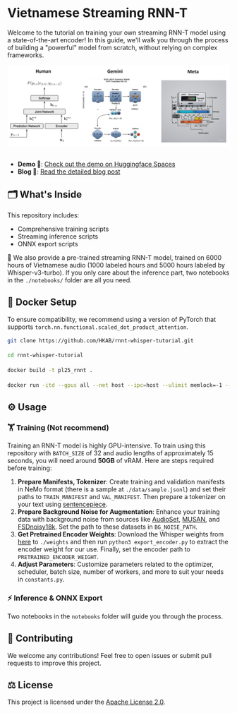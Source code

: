 # Vietnamese Streaming RNN-T

Welcome to the tutorial on training your own streaming RNN-T model using a state-of-the-art encoder! In this guide, we'll walk you through the process of building a "powerful" model from scratch, without relying on complex frameworks.

<img src="./media/Intro.png" alt="Efficient minimum word error rate training of RNN-transducer for end-to-end speech recognition" style="display: block; margin: auto;">
<br>

- **Demo 🤖**: [Check out the demo on Huggingface Spaces](https://huggingface.co/spaces/hkab/rnnt-whisper-encoder)
- **Blog 📃**: [Read the detailed blog post](https://hkab.substack.com/publish/post/157867185)

## 🗂️ What's Inside

This repository includes:
- Comprehensive training scripts
- Streaming inference scripts
- ONNX export scripts

🌟 We also provide a pre-trained streaming RNN-T model, trained on 6000 hours of Vietnamese audio (1000 labeled hours and 5000 hours labeled by Whisper-v3-turbo). If you only care about the inference part, two notebooks in the `./notebooks/` folder are all you need.

## 🐋 Docker Setup

To ensure compatibility, we recommend using a version of PyTorch that supports `torch.nn.functional.scaled_dot_product_attention`.

```bash
git clone https://github.com/HKAB/rnnt-whisper-tutorial.git

cd rnnt-whisper-tutorial

docker build -t pl25_rnnt .

docker run -itd --gpus all --net host --ipc=host --ulimit memlock=-1 --ulimit stack=67108864 --name YOUR_DOCKER_NAME -v /path/to/local:/wp pl25_rnnt
```

## ⚙️ Usage

### 🏋️ Training (Not recommend)

Training an RNN-T model is highly GPU-intensive. To train using this repository with `BATCH_SIZE` of 32 and audio lengths of approximately 15 seconds, you will need around **50GB** of vRAM. Here are steps required before training:

1. **Prepare Manifests, Tokenizer**: Create training and validation manifests in NeMo format (there is a sample at `./data/sample.jsonl`) and set their paths to `TRAIN_MANIFEST` and `VAL_MANIFEST`. Then prepare a tokenizer on your text using [sentencepiece](https://github.com/google/sentencepiece).
2. **Prepare Background Noise for Augmentation**: Enhance your training data with background noise from sources like [AudioSet](https://research.google.com/audioset/download.html), [MUSAN](https://www.openslr.org/17/), and [FSDnoisy18k](https://zenodo.org/records/2529934). Set the path to these datasets in `BG_NOISE_PATH`.
3. **Get Pretrained Encoder Weights**: Download the Whisper weights from [here](https://github.com/openai/whisper/blob/main/whisper/__init__.py) to `./weights` and then run `python3 export_encoder.py` to extract the encoder weight for our use. Finally, set the encoder path to `PRETRAINED_ENCODER_WEIGHT`.
4. **Adjust Parameters**: Customize parameters related to the optimizer, scheduler, batch size, number of workers, and more to suit your needs in `constants.py`. 

### ⚡ Inference & ONNX Export

Two notebooks in the `notebooks` folder will guide you through the process.

## 🤝 Contributing

We welcome any contributions! Feel free to open issues or submit pull requests to improve this project.

## ⚖️ License

This project is licensed under the [Apache License 2.0](https://www.apache.org/licenses/LICENSE-2.0).